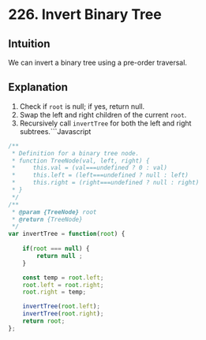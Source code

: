 # 226. Invert Binary Tree

## Intuition

We can invert a binary tree using a pre-order traversal.

## Explanation

1. Check if `root` is null; if yes, return null.
2. Swap the left and right children of the current `root`.
3. Recursively call `invertTree` for both the left and right subtrees.```Javascript

```Javascript
/**
 * Definition for a binary tree node.
 * function TreeNode(val, left, right) {
 *     this.val = (val===undefined ? 0 : val)
 *     this.left = (left===undefined ? null : left)
 *     this.right = (right===undefined ? null : right)
 * }
 */
/**
 * @param {TreeNode} root
 * @return {TreeNode}
 */
var invertTree = function(root) {
    
    if(root === null) {
        return null ;
    }

    const temp = root.left;
    root.left = root.right;
    root.right = temp;

    invertTree(root.left);
    invertTree(root.right);
    return root;
};
```
